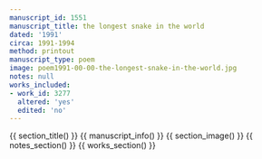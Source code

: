 ```yaml
---
manuscript_id: 1551
manuscript_title: the longest snake in the world
dated: '1991'
circa: 1991-1994
method: printout
manuscript_type: poem
image: poem1991-00-00-the-longest-snake-in-the-world.jpg
notes: null
works_included:
- work_id: 3277
  altered: 'yes'
  edited: 'no'
---
```


{{ section_title() }}
{{ manuscript_info() }}
{{ section_image() }}
{{ notes_section() }}
{{ works_section() }}
